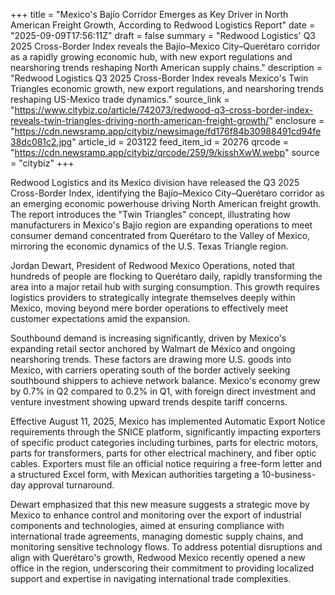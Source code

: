 +++
title = "Mexico's Bajío Corridor Emerges as Key Driver in North American Freight Growth, According to Redwood Logistics Report"
date = "2025-09-09T17:56:11Z"
draft = false
summary = "Redwood Logistics' Q3 2025 Cross-Border Index reveals the Bajío–Mexico City–Querétaro corridor as a rapidly growing economic hub, with new export regulations and nearshoring trends reshaping North American supply chains."
description = "Redwood Logistics Q3 2025 Cross-Border Index reveals Mexico's Twin Triangles economic growth, new export regulations, and nearshoring trends reshaping US-Mexico trade dynamics."
source_link = "https://www.citybiz.co/article/742073/redwood-q3-cross-border-index-reveals-twin-triangles-driving-north-american-freight-growth/"
enclosure = "https://cdn.newsramp.app/citybiz/newsimage/fd176f84b30988491cd94fe38dc081c2.jpg"
article_id = 203122
feed_item_id = 20276
qrcode = "https://cdn.newsramp.app/citybiz/qrcode/259/9/kisshXwW.webp"
source = "citybiz"
+++

<p>Redwood Logistics and its Mexico division have released the Q3 2025 Cross-Border Index, identifying the Bajío–Mexico City–Querétaro corridor as an emerging economic powerhouse driving North American freight growth. The report introduces the "Twin Triangles" concept, illustrating how manufacturers in Mexico's Bajío region are expanding operations to meet consumer demand concentrated from Querétaro to the Valley of Mexico, mirroring the economic dynamics of the U.S. Texas Triangle region.</p><p>Jordan Dewart, President of Redwood Mexico Operations, noted that hundreds of people are flocking to Querétaro daily, rapidly transforming the area into a major retail hub with surging consumption. This growth requires logistics providers to strategically integrate themselves deeply within Mexico, moving beyond mere border operations to effectively meet customer expectations amid the expansion.</p><p>Southbound demand is increasing significantly, driven by Mexico's expanding retail sector anchored by Walmart de México and ongoing nearshoring trends. These factors are drawing more U.S. goods into Mexico, with carriers operating south of the border actively seeking southbound shippers to achieve network balance. Mexico's economy grew by 0.7% in Q2 compared to 0.2% in Q1, with foreign direct investment and venture investment showing upward trends despite tariff concerns.</p><p>Effective August 11, 2025, Mexico has implemented Automatic Export Notice requirements through the SNICE platform, significantly impacting exporters of specific product categories including turbines, parts for electric motors, parts for transformers, parts for other electrical machinery, and fiber optic cables. Exporters must file an official notice requiring a free-form letter and a structured Excel form, with Mexican authorities targeting a 10-business-day approval turnaround.</p><p>Dewart emphasized that this new measure suggests a strategic move by Mexico to enhance control and monitoring over the export of industrial components and technologies, aimed at ensuring compliance with international trade agreements, managing domestic supply chains, and monitoring sensitive technology flows. To address potential disruptions and align with Querétaro's growth, Redwood Mexico recently opened a new office in the region, underscoring their commitment to providing localized support and expertise in navigating international trade complexities.</p>